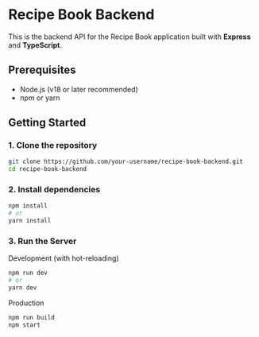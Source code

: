 
# Recipe Book Backend

This is the backend API for the Recipe Book application built with **Express** and **TypeScript**.

## Prerequisites

-   Node.js (v18 or later recommended)
-   npm or yarn

## Getting Started

### 1. Clone the repository

```bash
git clone https://github.com/your-username/recipe-book-backend.git
cd recipe-book-backend
```

### 2. Install dependencies

```bash
npm install
# or
yarn install
```

### 3. Run the Server

Development (with hot-reloading)

```bash
npm run dev
# or
yarn dev
```

Production

```bash
npm run build
npm start
```